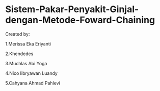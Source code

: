# Sistem-Pakar-Penyakit-Ginjal-dengan-Metode-Foward-Chaining

Created by:

1.Merissa Eka Eriyanti

2.Khendedes

3.Muchlas Abi Yoga

4.Nico libryawan Luandy

5.Cahyana Ahmad Pahlevi
